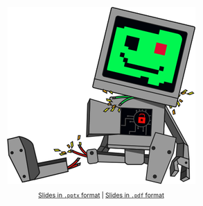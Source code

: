 <div align="center"> <img src="./logo.svg"></a> 

[Slides in `.pptx` format](./MadeInGolang.pptx) | [Slides in `.pdf` format](./MadeInGolang.pdf)

</div>